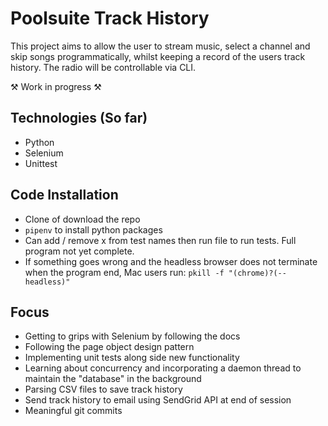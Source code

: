 # Poolsuite Track History
This project aims to allow the user to stream music, select a channel and skip songs programmatically, whilst keeping a record of the users track history. The radio will be controllable via CLI. 

⚒️ Work in progress ⚒️ 

## Technologies (So far)
- Python
- Selenium
- Unittest


## Code Installation
- Clone of download the repo
- `pipenv` to install python packages
- Can add / remove x from test names then run file to run tests. Full program not yet complete.
- If something goes wrong and the headless browser does not terminate when the program end, Mac users run: `pkill -f "(chrome)?(--headless)"`


## Focus
- Getting to grips with Selenium by following the docs
- Following the page object design pattern
- Implementing unit tests along side new functionality
- Learning about concurrency and incorporating a daemon thread to maintain the "database" in the background
- Parsing CSV files to save track history
- Send track history to email using SendGrid API at end of session
- Meaningful git commits


